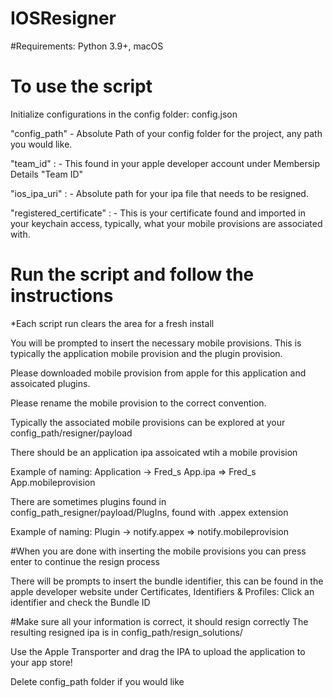 # IOSResigner
#Requirements:
Python 3.9+, macOS

# To use the script
Initialize configurations in the config folder: config.json 

"config_path" - Absolute Path of your config folder for the project, any path you would like.

"team_id" : - This found in your apple developer account under Membersip Details "Team ID"

"ios_ipa_uri" : - Absolute path for your ipa file that needs to be resigned.

"registered_certificate" : - This is your certificate found and imported in your keychain access, typically, what your mobile provisions are associated with.

# Run the script and follow the instructions
*Each script run clears the area for a fresh install

You will be prompted to insert the necessary mobile provisions. This is typically the application mobile provision and the plugin provision.

Please downloaded mobile provision from apple for this application and assoicated plugins.

Please rename the mobile provision to the correct convention.

Typically the associated mobile provisions can be explored at your config_path/resigner/payload

There should be an application ipa assoicated wtih a mobile provision

Example of naming: Application -> Fred_s App.ipa => Fred_s App.mobileprovision

There are sometimes plugins found in config_path_resigner/payload/PlugIns, found with .appex extension

Example of naming: Plugin -> notify.appex => notify.mobileprovision

#When you are done with inserting the mobile provisions you can press enter to continue the resign process

There will be prompts to insert the bundle identifier, this can be found in the apple developer website under Certificates, Identifiers & Profiles: 
Click an identifier and check the Bundle ID

#Make sure all your information is correct, it should resign correctly
 The resulting resigned ipa is in config_path/resign_solutions/

Use the Apple Transporter and drag the IPA to upload the application to your app store!

Delete config_path folder if you would like

